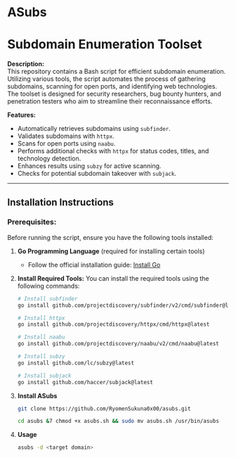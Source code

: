 # ASubs
# Subdomain Enumeration Toolset

**Description:**  
This repository contains a Bash script for efficient subdomain enumeration. Utilizing various tools, the script automates the process of gathering subdomains, scanning for open ports, and identifying web technologies. The toolset is designed for security researchers, bug bounty hunters, and penetration testers who aim to streamline their reconnaissance efforts.

**Features:**
- Automatically retrieves subdomains using `subfinder`.
- Validates subdomains with `httpx`.
- Scans for open ports using `naabu`.
- Performs additional checks with `httpx` for status codes, titles, and technology detection.
- Enhances results using `subzy` for active scanning.
- Checks for potential subdomain takeover with `subjack`.

---

## Installation Instructions

### Prerequisites:
Before running the script, ensure you have the following tools installed:

1. **Go Programming Language** (required for installing certain tools)
   - Follow the official installation guide: [Install Go](https://golang.org/doc/install)

2. **Install Required Tools:**
   You can install the required tools using the following commands:

   ```bash
   # Install subfinder
   go install github.com/projectdiscovery/subfinder/v2/cmd/subfinder@latest

   # Install httpx
   go install github.com/projectdiscovery/httpx/cmd/httpx@latest

   # Install naabu
   go install github.com/projectdiscovery/naabu/v2/cmd/naabu@latest

   # Install subzy
   go install github.com/lc/subzy@latest

   # Install subjack
   go install github.com/haccer/subjack@latest
3. **Install ASubs**
   ```bash
   git clone https://github.com/RyomenSukuna0x00/asubs.git
   
   cd asubs &7 chmod +x asubs.sh && sudo mv asubs.sh /usr/bin/asubs
5. **Usage**
   ```bash
   asubs -d <target domain>
